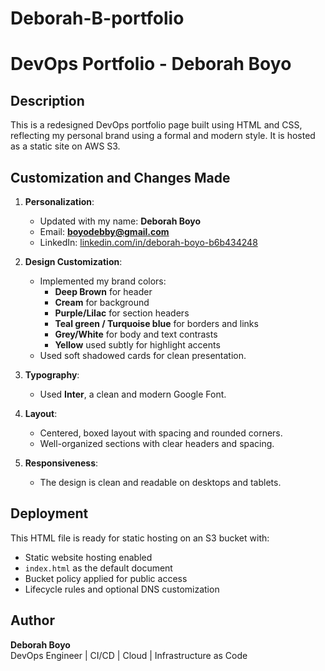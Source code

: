 # Deborah-B-portfolio
# DevOps Portfolio - Deborah Boyo

## Description
This is a redesigned DevOps portfolio page built using HTML and CSS, reflecting my personal brand using a formal and modern style. It is hosted as a static site on AWS S3.

## Customization and Changes Made

1. **Personalization**:
   - Updated with my name: **Deborah Boyo**
   - Email: **boyodebby@gmail.com**
   - LinkedIn: [linkedin.com/in/deborah-boyo-b6b434248](https://www.linkedin.com/in/deborah-boyo-b6b434248)

2. **Design Customization**:
   - Implemented my brand colors:
     - **Deep Brown** for header
     - **Cream** for background
     - **Purple/Lilac** for section headers
     - **Teal green / Turquoise blue** for borders and links
     - **Grey/White** for body and text contrasts
     - **Yellow** used subtly for highlight accents
   - Used soft shadowed cards for clean presentation.

3. **Typography**:
   - Used **Inter**, a clean and modern Google Font.

4. **Layout**:
   - Centered, boxed layout with spacing and rounded corners.
   - Well-organized sections with clear headers and spacing.

5. **Responsiveness**:
   - The design is clean and readable on desktops and tablets.

## Deployment
This HTML file is ready for static hosting on an S3 bucket with:
- Static website hosting enabled
- `index.html` as the default document
- Bucket policy applied for public access
- Lifecycle rules and optional DNS customization

## Author
**Deborah Boyo**  
DevOps Engineer | CI/CD | Cloud | Infrastructure as Code
